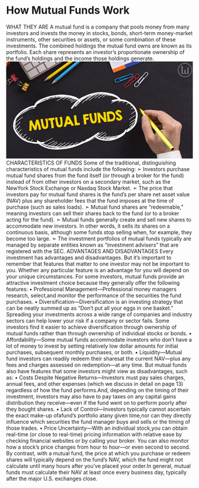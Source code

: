 # How Mutual Funds Work
WHAT THEY ARE
A mutual fund is a company that pools money from many investors and
invests the money in stocks, bonds, short-term money-market instruments, other securities or assets, or some combination of these investments. The combined holdings the mutual fund owns are known as its
portfolio. Each share represents an investor’s proportionate ownership
of the fund’s holdings and the income those holdings generate.
![Branching](mut_fonds.png)
CHARACTERISTICS OF FUNDS
Some of the traditional, distinguishing characteristics of mutual funds
include the following:
➣ Investors purchase mutual fund shares from the fund itself (or through
a broker for the fund) instead of from other investors on a secondary
market, such as the NewYork Stock Exchange or Nasdaq Stock Market.
➣ The price that investors pay for mutual fund shares is the fund’s per share
net asset value (NAV) plus any shareholder fees that the fund imposes at
the time of purchase (such as sales loads).
➣ Mutual fund shares are “redeemable,” meaning investors can sell their
shares back to the fund (or to a broker acting for the fund).
➣ Mutual funds generally create and sell new shares to accommodate new
investors. In other words, it sells its shares on a continuous basis, although
some funds stop selling when, for example, they become too large.
➣ The investment portfolios of mutual funds typically are managed by separate
entities known as “investment advisers” that are registered with the SEC.
ADVANTAGES AND DISADVANTAGES
Every investment has advantages and disadvantages. But it’s important
to remember that features that matter to one investor may not be important to you. Whether any particular feature is an advantage for you
will depend on your unique circumstances. For some investors, mutual
funds provide an attractive investment choice because they generally
offer the following features:
•	 Professional Management—Professional money managers research,
select,and monitor the performance of the securities the fund purchases.
•	 Diversification—Diversification is an investing strategy that can be
neatly summed up as “Don’t put all your eggs in one basket.” Spreading
your investments across a wide range of companies and industry sectors
can help lower your risk if a company or sector fails. Some investors find
it easier to achieve diversification through ownership of mutual funds
rather than through ownership of individual stocks or bonds.
•	 Affordability—Some mutual funds accommodate investors who don’t
have a lot of money to invest by setting relatively low dollar amounts for
initial purchases, subsequent monthly purchases, or both.
•	 Liquidity—Mutual fund investors can readily redeem their sharesat the current NAV—plus any fees and charges assessed on redemption—at any time.
But mutual funds also have features that some investors might view as
disadvantages, such as:
•	 Costs Despite Negative Returns—Investors must pay sales charges,
annual fees, and other expenses (which we discuss in detail on page 13)
regardless of how the fund performs.And, depending on the timing of
their investment, investors may also have to pay taxes on any capital gains
distribution they receive—even if the fund went on to perform poorly
after they bought shares.
•	 Lack of Control—Investors typically cannot ascertain the exact make-up
ofafund’s portfolio atany given time,nor can they directly influence which
securities the fund manager buys and sells or the timing of those trades.
•	 Price Uncertainty—With an individual stock,you can obtain real-time
(or close to real-time) pricing information with relative ease by checking
financial websites or by calling your broker. You can also monitor how a
stock’s price changes from hour to hour—or even second to second. By
contrast, with a mutual fund, the price at which you purchase or redeem
shares will typically depend on the fund’s NAV, which the fund might
not calculate until many hours after you’ve placed your order.In general,
mutual funds must calculate their NAV at least once every business day,
typically after the major U.S. exchanges close.
